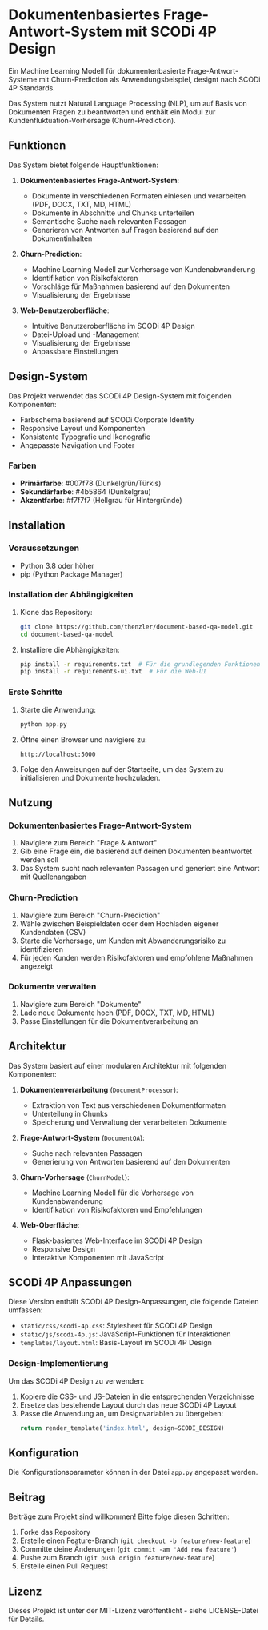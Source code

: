 # Dokumentenbasiertes Frage-Antwort-System mit SCODi 4P Design

Ein Machine Learning Modell für dokumentenbasierte Frage-Antwort-Systeme mit Churn-Prediction als Anwendungsbeispiel, designt nach SCODi 4P Standards.

Das System nutzt Natural Language Processing (NLP), um auf Basis von Dokumenten Fragen zu beantworten und enthält ein Modul zur Kundenfluktuation-Vorhersage (Churn-Prediction).

## Funktionen

Das System bietet folgende Hauptfunktionen:

1. **Dokumentenbasiertes Frage-Antwort-System**:
   - Dokumente in verschiedenen Formaten einlesen und verarbeiten (PDF, DOCX, TXT, MD, HTML)
   - Dokumente in Abschnitte und Chunks unterteilen
   - Semantische Suche nach relevanten Passagen
   - Generieren von Antworten auf Fragen basierend auf den Dokumentinhalten

2. **Churn-Prediction**:
   - Machine Learning Modell zur Vorhersage von Kundenabwanderung
   - Identifikation von Risikofaktoren
   - Vorschläge für Maßnahmen basierend auf den Dokumenten
   - Visualisierung der Ergebnisse

3. **Web-Benutzeroberfläche**:
   - Intuitive Benutzeroberfläche im SCODi 4P Design
   - Datei-Upload und -Management
   - Visualisierung der Ergebnisse
   - Anpassbare Einstellungen

## Design-System

Das Projekt verwendet das SCODi 4P Design-System mit folgenden Komponenten:

- Farbschema basierend auf SCODi Corporate Identity
- Responsive Layout und Komponenten
- Konsistente Typografie und Ikonografie
- Angepasste Navigation und Footer

### Farben

- **Primärfarbe**: #007f78 (Dunkelgrün/Türkis)
- **Sekundärfarbe**: #4b5864 (Dunkelgrau)
- **Akzentfarbe**: #f7f7f7 (Hellgrau für Hintergründe)

## Installation

### Voraussetzungen

- Python 3.8 oder höher
- pip (Python Package Manager)

### Installation der Abhängigkeiten

1. Klone das Repository:
   ```bash
   git clone https://github.com/thenzler/document-based-qa-model.git
   cd document-based-qa-model
   ```

2. Installiere die Abhängigkeiten:
   ```bash
   pip install -r requirements.txt  # Für die grundlegenden Funktionen
   pip install -r requirements-ui.txt  # Für die Web-UI
   ```

### Erste Schritte

1. Starte die Anwendung:
   ```bash
   python app.py
   ```

2. Öffne einen Browser und navigiere zu:
   ```
   http://localhost:5000
   ```

3. Folge den Anweisungen auf der Startseite, um das System zu initialisieren und Dokumente hochzuladen.

## Nutzung

### Dokumentenbasiertes Frage-Antwort-System

1. Navigiere zum Bereich "Frage & Antwort"
2. Gib eine Frage ein, die basierend auf deinen Dokumenten beantwortet werden soll
3. Das System sucht nach relevanten Passagen und generiert eine Antwort mit Quellenangaben

### Churn-Prediction

1. Navigiere zum Bereich "Churn-Prediction"
2. Wähle zwischen Beispieldaten oder dem Hochladen eigener Kundendaten (CSV)
3. Starte die Vorhersage, um Kunden mit Abwanderungsrisiko zu identifizieren
4. Für jeden Kunden werden Risikofaktoren und empfohlene Maßnahmen angezeigt

### Dokumente verwalten

1. Navigiere zum Bereich "Dokumente"
2. Lade neue Dokumente hoch (PDF, DOCX, TXT, MD, HTML)
3. Passe Einstellungen für die Dokumentverarbeitung an

## Architektur

Das System basiert auf einer modularen Architektur mit folgenden Komponenten:

1. **Dokumentenverarbeitung** (`DocumentProcessor`):
   - Extraktion von Text aus verschiedenen Dokumentformaten
   - Unterteilung in Chunks
   - Speicherung und Verwaltung der verarbeiteten Dokumente

2. **Frage-Antwort-System** (`DocumentQA`):
   - Suche nach relevanten Passagen
   - Generierung von Antworten basierend auf den Dokumenten

3. **Churn-Vorhersage** (`ChurnModel`):
   - Machine Learning Modell für die Vorhersage von Kundenabwanderung
   - Identifikation von Risikofaktoren und Empfehlungen

4. **Web-Oberfläche**:
   - Flask-basiertes Web-Interface im SCODi 4P Design
   - Responsive Design
   - Interaktive Komponenten mit JavaScript

## SCODi 4P Anpassungen

Diese Version enthält SCODi 4P Design-Anpassungen, die folgende Dateien umfassen:

- `static/css/scodi-4p.css`: Stylesheet für SCODi 4P Design
- `static/js/scodi-4p.js`: JavaScript-Funktionen für Interaktionen
- `templates/layout.html`: Basis-Layout im SCODi 4P Design

### Design-Implementierung

Um das SCODi 4P Design zu verwenden:

1. Kopiere die CSS- und JS-Dateien in die entsprechenden Verzeichnisse
2. Ersetze das bestehende Layout durch das neue SCODi 4P Layout
3. Passe die Anwendung an, um Designvariablen zu übergeben:
   ```python
   return render_template('index.html', design=SCODI_DESIGN)
   ```

## Konfiguration

Die Konfigurationsparameter können in der Datei `app.py` angepasst werden.

## Beitrag

Beiträge zum Projekt sind willkommen! Bitte folge diesen Schritten:

1. Forke das Repository
2. Erstelle einen Feature-Branch (`git checkout -b feature/new-feature`)
3. Committe deine Änderungen (`git commit -am 'Add new feature'`)
4. Pushe zum Branch (`git push origin feature/new-feature`)
5. Erstelle einen Pull Request

## Lizenz

Dieses Projekt ist unter der MIT-Lizenz veröffentlicht - siehe LICENSE-Datei für Details.

